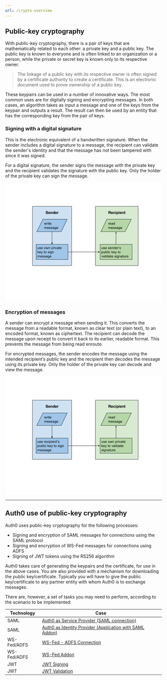 ```yaml
---
url: /crypto-overview
---
```


## Public-key cryptography

With public-key cryptography, there is a pair of keys that are mathematically related to each other: a private key and a public key. The public key is known to everyone and is often linked to an organization or a person, while the private or secret key is known only to its respective owner.

> The linkage of a public key with its respective owner is often signed by a certificate authority to create a certificate. This is an electronic document used to prove ownership of a public key.

These keypairs can be used in a number of innovative ways. The most common uses are for digitally signing and encrypting messages. In both cases, an algorithm takes as input a message and one of the keys from the keypair and outputs a result. The result can then be used by an entity that has the corresponding key from the pair of keys. 

### Signing with a digital signature
This is the electronic equivalent of a handwritten signature. When the sender includes a digital signature to a message, the recipient can validate the sender's identity and that the message has not been tampered with since it was signed.

For a digital signature, the sender signs the message with the private key and the recipient validates the signature with the public key. Only the holder of the private key can sign the message.

![](media/articles/public-key-cryptography/signing-messages.png)

### Encryption of messages
A sender can encrypt a message when sending it. This converts the message from a readable format, known as clear text (or plain text), to an encoded format, known as ciphertext. The recipient can decode the message upon receipt to convert it back to its earlier, readable format. This prevents the message from being read enroute.

For encrypted messages, the sender encodes the message using the intended recipient’s public key and the recipient then decodes the message using its private key. Only the holder of the private key can decode and view the message.

![](media/articles/public-key-cryptography/encrypting-messages.png)

---

## Auth0 use of public-key cryptography

Auth0 uses public-key cryptography for the following processes:
+ Signing and encryption of SAML messages for connections using the SAML protocol
+ Signing and encryption of WS-Fed messages for connections using ADFS
+ Signing of JWT tokens using the RS256 algorithm

Auth0 takes care of generating the keypairs and the certificate, for use in the above cases. You are also provided with a mechanism for downloading the public key/certificate. Typically you will have to give the public key/certificate to any partner entity with whom Auth0 is to exchange messages.

There are, however, a set of tasks you may need to perform, according to the scenario to be implemented:

| Technology  | Case |
| ----------  | ---- |
| SAML        | [Auth0 as Service Provider (SAML connection)](/saml/auth0-as-sp) |
| SAML        | [Auth0 as Identity Provider (Application with SAML Addon)](/saml/auth0-as-idp) |
| WS-Fed/ADFS | [WS-Fed - ADFS Connection](/wsfed-adfs) |
| WS-Fed/ADFS | [WS-Fed Addon](/wsfed-addon) |
| JWT         | [JWT Signing](/jwt-sign) |
| JWT         | [JWT Validation](/jwt-validate) |
